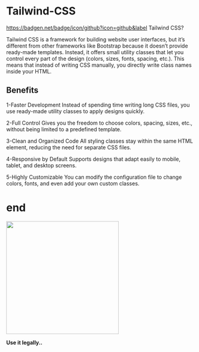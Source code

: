 # Tailwind-CSS
https://badgen.net/badge/icon/github?icon=github&label
Tailwind CSS?

Tailwind CSS is a framework for building website user interfaces, but it’s different from other frameworks like Bootstrap because it doesn’t provide ready-made templates. Instead, it offers small utility classes that let you control every part of the design (colors, sizes, fonts, spacing, etc.).
This means that instead of writing CSS manually, you directly write class names inside your HTML.

## Benefits

1-Faster Development
Instead of spending time writing long CSS files, you use ready-made utility classes to apply designs quickly.

2-Full Control
Gives you the freedom to choose colors, spacing, sizes, etc., without being limited to a predefined template.

3-Clean and Organized Code
All styling classes stay within the same HTML element, reducing the need for separate CSS files.

4-Responsive by Default
Supports designs that adapt easily to mobile, tablet, and desktop screens.

5-Highly Customizable
You can modify the configuration file to change colors, fonts, and even add your own custom classes.


# end
<img src="https://th.bing.com/th/id/R.ba83d4b3fd2099e44fe580d519e08037?rik=NJoyNWb%2boU7wXQ&pid=ImgRaw&r=0" width="300">



**Use it legally..**
